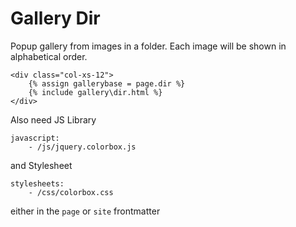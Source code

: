 Gallery Dir
============

Popup gallery from images in a folder. Each image will be shown in alphabetical
order.

    <div class="col-xs-12">
        {% assign gallerybase = page.dir %}
        {% include gallery\dir.html %}
    </div>

Also need JS Library

    javascript:
        - /js/jquery.colorbox.js

and Stylesheet

    stylesheets:
        - /css/colorbox.css

either in the `page` or `site` frontmatter
